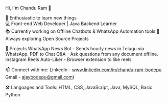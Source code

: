Hi, I'm Chandu Ram 👋

🎯 Enthusiastic to learn new things  
💻 Front-end Web Developer | Java Backend Learner  
📚 Currently working on Offline Chatbots & WhatsApp Automation  tools
🌱 Always exploring Open Source Projects  

🚀 Projects
WhatsApp News Bot - Sends hourly news in Telugu via WhatsApp.
PDF to Chat Q&A - Ask questions from any document offline.
Instagram Reels Auto-Liker - Browser extension to like reels.

📫 Connect with me:
LinkedIn - www.linkedin.com/in/chandu-ram-bodepu
Gmail - ajaybodepu@gmail.com)

🛠️ Languages and Tools:
HTML,
CSS,
JavaScript,
Java,
MySQL,
Basic Python
